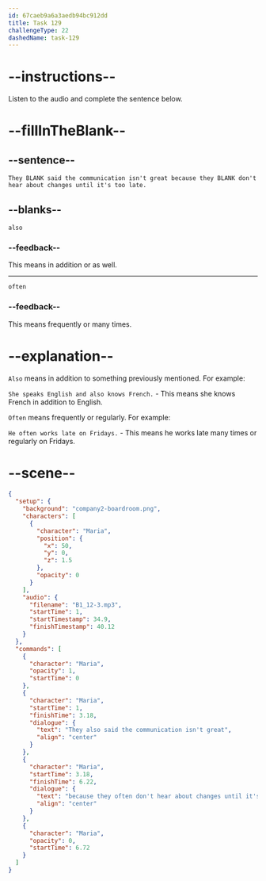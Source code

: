 ```yaml
---
id: 67caeb9a6a3aedb94bc912dd
title: Task 129
challengeType: 22
dashedName: task-129
---
```


<!-- (Audio) Maria: They also said the communication isn't great because they often don't hear about changes until it's too late. -->

# --instructions--

Listen to the audio and complete the sentence below.  

# --fillInTheBlank--

## --sentence--

`They BLANK said the communication isn't great because they BLANK don't hear about changes until it's too late.`  

## --blanks--

`also`  

### --feedback--

This means in addition or as well.

---  

`often`  

### --feedback--

This means frequently or many times.

# --explanation--

`Also` means in addition to something previously mentioned. For example:

`She speaks English and also knows French.` - This means she knows French in addition to English.  

`Often` means frequently or regularly. For example:

`He often works late on Fridays.` - This means he works late many times or regularly on Fridays.

# --scene--

```json
{
  "setup": {
    "background": "company2-boardroom.png",
    "characters": [
      {
        "character": "Maria",
        "position": {
          "x": 50,
          "y": 0,
          "z": 1.5
        },
        "opacity": 0
      }
    ],
    "audio": {
      "filename": "B1_12-3.mp3",
      "startTime": 1,
      "startTimestamp": 34.9,
      "finishTimestamp": 40.12
    }
  },
  "commands": [
    {
      "character": "Maria",
      "opacity": 1,
      "startTime": 0
    },
    {
      "character": "Maria",
      "startTime": 1,
      "finishTime": 3.18,
      "dialogue": {
        "text": "They also said the communication isn't great",
        "align": "center"
      }
    },
    {
      "character": "Maria",
      "startTime": 3.18,
      "finishTime": 6.22,
      "dialogue": {
        "text": "because they often don't hear about changes until it's too late.",
        "align": "center"
      }
    },
    {
      "character": "Maria",
      "opacity": 0,
      "startTime": 6.72
    }
  ]
}
```
